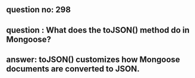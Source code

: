 
      
## question no: 298

## question : What does the toJSON() method do in Mongoose?

## answer: toJSON() customizes how Mongoose documents are converted to JSON.
      